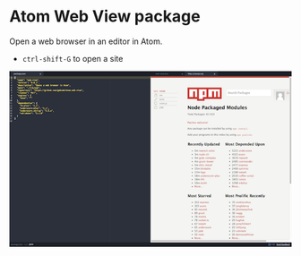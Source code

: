 # Atom Web View package

Open a web browser in an editor in Atom.

* `ctrl-shift-G` to open a site

![Atom Web View](atom-web-view.png)
